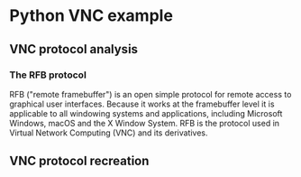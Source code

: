 # Python VNC example

## VNC protocol analysis 

### The RFB protocol 

RFB ("remote framebuffer") is an open simple protocol for remote access to graphical user interfaces. Because it works at the framebuffer level it is applicable to all windowing systems and applications, including Microsoft Windows, macOS and the X Window System. RFB is the protocol used in Virtual Network Computing (VNC) and its derivatives.




## VNC protocol recreation
